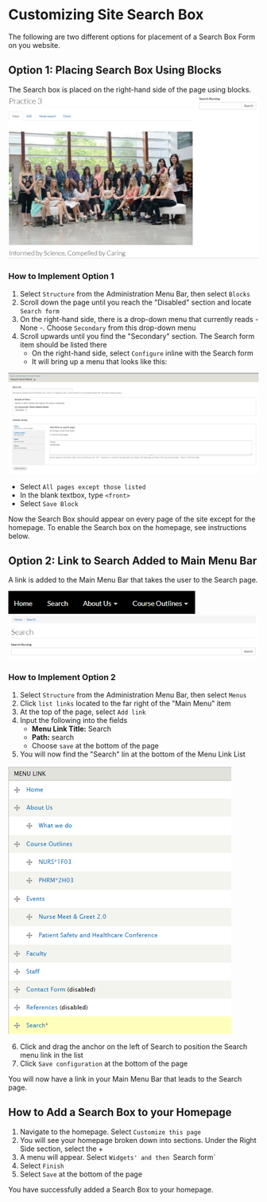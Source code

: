 # Customizing Site Search Box

The following are two different options for placement of a Search Box Form on you website. 

## Option 1: Placing Search Box Using Blocks

The Search box is placed on the right-hand side of the page using blocks. 
![Image of search box on right side example](/images/Search-form-option-1.png)

### How to Implement Option 1

1. Select `Structure` from the Administration Menu Bar, then select `Blocks`
2. Scroll down the page until you reach the "Disabled" section and locate `Search form`
3. On the right-hand side, there is a drop-down menu that currently reads - None -. Choose `Secondary` from this drop-down menu
4. Scroll upwards until you find the "Secondary" section. The Search form item should be listed there
   * On the right-hand side, select `Configure` inline with the Search form
   * It will bring up a menu that looks like this:

![Image of a Drupal Menu](/images/Search-form-editor.png)
  
   * Select `All pages except those listed`
   * In the blank textbox, type `<front>`
   * Select `Save Block`
  
Now the Search Box should appear on every page of the site except for the homepage. To enable the Search box on the homepage, see instructions below. 

## Option 2: Link to Search Added to Main Menu Bar

A link is added to the Main Menu Bar that takes the user to the Search page. 

![image of Main Menu Bar](/images/search-form-option-2.png)
![Image of search form page](/images/search-form-option-2a.png)

### How to Implement Option 2
1. Select `Structure` from the Administration Menu Bar, then select `Menus`
2. Click `list links` located to the far right of the "Main Menu" item
3. At the top of the page, select `Add link`
4. Input the following into the fields
   * **Menu Link Title:** Search
   * **Path:** search
   * Choose `save` at the bottom of the page
5. You will now find the "Search" lin at the bottom of the Menu Link List 

![Image of Drupal Main Menu links](/images/search-form-menu-links.png)

6. Click and drag the anchor on the left of Search to position the Search menu link in the list
7. Click `Save configuration` at the bottom of the page

You will now have a link in your Main Menu Bar that leads to the Search page.

## How to Add a Search Box to your Homepage

1. Navigate to the homepage. Select `Customize this page`
2. You will see your homepage broken down into sections. Under the Right Side section, select the + 
3. A menu will appear. Select `Widgets' and then `Search form`
4. Select `Finish`
5. Select `Save` at the bottom of the page 

You have successfully added a Search Box to your homepage. 

